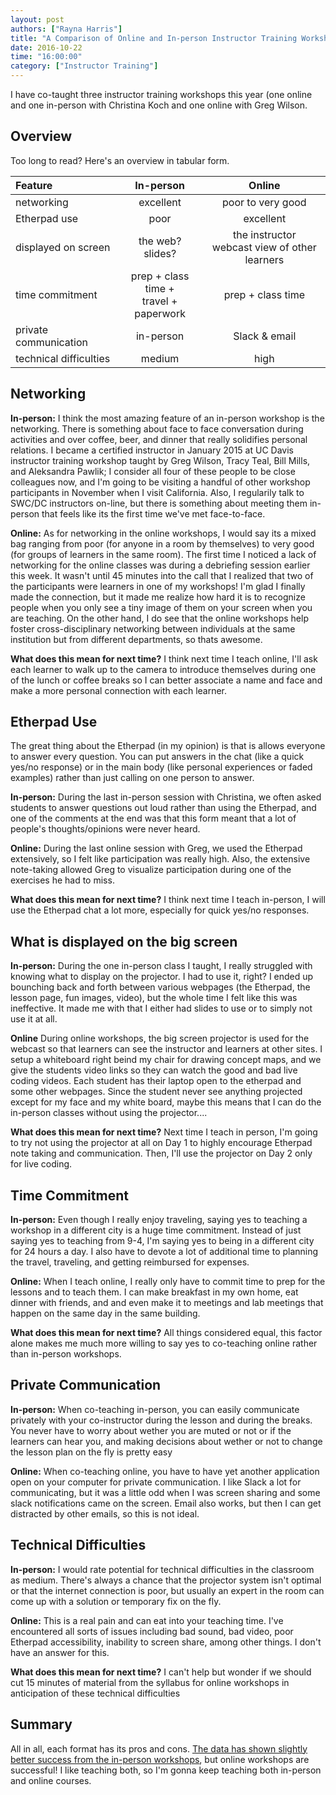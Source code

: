 ```yaml
---
layout: post
authors: ["Rayna Harris"]
title: "A Comparison of Online and In-person Instructor Training Workshops"
date: 2016-10-22
time: "16:00:00"
category: ["Instructor Training"]
---
```


I have co-taught three instructor training workshops this year (one online and one in-person with Christina Koch and one online with Greg Wilson. 

## Overview
Too long to read? Here's an overview in tabular form. 

| Feature | In-person | Online |
| :--- | :---: | :---: |  
networking | excellent | poor to very good | 
Etherpad use | poor | excellent |
displayed on screen | the web? slides? | the instructor <br> webcast view of other learners|
time commitment | prep + class time + <br> travel + paperwork | prep + class time | 
private communication | in-person | Slack & email |
technical difficulties | medium | high |


## Networking 
**In-person:** I think the most amazing feature of an in-person workshop is the networking. There is something about face to face conversation during activities and over coffee, beer, and  dinner that really solidifies personal relations. I became a certified instructor in January 2015 at UC Davis instructor training workshop taught by Greg Wilson, Tracy Teal, Bill Mills, and Aleksandra Pawlik; I consider all four of these people to be close colleagues now, and I'm going to be visiting a handful of other workshop participants in November when I visit California. Also, I regularily talk to SWC/DC instructors on-line, but there is something about meeting them in-person that feels like its the first time we've met face-to-face. 

**Online:** As for networking in the online workshops, I would say its a mixed bag ranging from poor (for anyone in a room by themselves) to very good (for groups of learners in the same room). The first time I noticed a lack of networking for the online classes was during a debriefing session earlier this week. It wasn't until 45 minutes into the call that I realized that two of the participants were learners in one of my workshops! I'm glad I finally made the connection, but it made me realize how hard it is to recognize people when you only see a tiny image of them on your screen when you are teaching. On the other hand, I do see that the online workshops help foster cross-disciplinary networking between individuals at the same institution but from different departments, so thats awesome. 

**What does this mean for next time?** I think next time I teach online, I'll ask each learner to walk up to the camera to introduce themselves during one of the lunch or coffee breaks so I can better associate a name and face and make a more personal connection with each learner. 

## Etherpad Use
The great thing about the Etherpad (in my opinion) is that is allows everyone to answer every question. You can put answers in the chat (like a quick yes/no response) or in the main body (like personal experiences or faded examples) rather than just calling on one person to answer. 

**In-person:** During the last in-person session with Christina, we often asked students to answer questions out loud rather than using the Etherpad, and one of the comments at the end was that this form meant that a lot of people's thoughts/opinions were never heard. 

**Online:** During the last online session with Greg, we used the Etherpad extensively, so I felt like participation was really high. Also, the extensive note-taking allowed Greg to visualize participation during one of the exercises he had to miss. 

**What does this mean for next time?** I think next time I teach in-person, I will use the Etherpad chat a lot more, especially for quick yes/no responses.

## What is displayed on the big screen

**In-person:** During the one in-person class I taught, I really struggled with knowing what to display on the projector. I had to use it, right? I ended up bounching back and forth between various webpages (the Etherpad, the lesson page, fun images, video), but the whole time I felt like this was ineffective. It made me with that I either had slides to use or to simply not use it at all.

**Online** During  online workshops, the big screen projector is used for the webcast so that learners can see the instructor and learners at other sites. I setup a whiteboard right beind my chair for drawing concept maps, and we give the students video links so they can watch the good and bad live coding videos. Each student has their laptop open to the etherpad and some other webpages. Since the student never see anything projected except for my face and my white board, maybe this means that I can do the in-person classes without using the projector....

**What does this mean for next time?** Next time I teach in person, I'm going to try not using the projector at all on Day 1 to highly encourage Etherpad note taking and communication. Then, I'll use the projector on Day 2 only for live coding. 

## Time Commitment
**In-person:** Even though I really enjoy traveling, saying yes to teaching a workshop in a different city is a huge time commitment. Instead of just saying yes to teaching from 9-4, I'm saying yes to being in a different city for 24 hours a day. I also have to devote a lot of additional time to planning the travel, traveling, and getting reimbursed for expenses.  

**Online:** When I teach online, I really only have to commit time to prep for the lessons and to teach them. I can make breakfast in my own home, eat dinner with friends, and and even make it to meetings and lab meetings that happen on the same day in the same building. 

**What does this mean for next time?** All things considered equal, this factor alone makes me much more willing to say yes to co-teaching online rather than in-person workshops.

## Private Communication
**In-person:** When co-teaching in-person, you can easily communicate privately with your co-instructor during the lesson and during the breaks. You never have to worry about wether you are muted or not or if the learners can hear you, and making decisions about wether or not to change the lesson plan on the fly is pretty easy 

**Online:** When co-teaching online, you have to have yet another application open on your computer for private communication. I like Slack a lot for communicating, but it was a little odd when I was screen sharing and some slack notifications came on the screen. Email also works, but then I can get distracted by other emails, so this is not ideal. 

## Technical Difficulties
**In-person:** I would rate potential for technical difficulties in the classroom as medium. There's always a chance that the projector system isn't optimal or that the internet connection is poor, but usually an expert in the room can come up with a solution or temporary fix on the fly. 

**Online:** This is a real pain and can eat into your teaching time. I've encountered all sorts of issues including bad sound, bad video, poor Etherpad accessibility, inability to screen share, among other things. I don't have an answer for this. 

**What does this mean for next time?**  I can't help but wonder if we should cut 15 minutes of material from the syllabus for online workshops in anticipation of these technical difficulties

## Summary
All in all, each format has its pros and cons. [The data has shown slightly better success from the in-person workshops](http://www.datacarpentry.org/blog/instructor-metrics/), but online workshops are successful!  I like teaching both, so I'm gonna keep teaching both in-person and online courses. 

